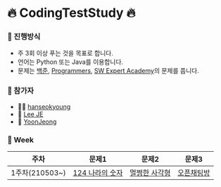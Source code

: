 # 🔥 CodingTestStudy 🔥

### 🌈 진행방식

- 주 3회 이상 푸는 것을 목표로 합니다.
- 언어는 Python 또는 Java를 이용합니다.
- 문제는 [백준](https://www.acmicpc.net/), [Programmers](https://programmers.co.kr/), [SW Expert Academy](https://swexpertacademy.com/main/main.do)의 문제를 풉니다.


### 🙋 참가자

- 🐕‍🦺 [hanseokyoung](https://github.com/hanseokyoung)
- 🐰 [Lee JE](https://github.com/jane096)
- 🐍 [YoonJeong](https://github.com/Yo0oN)


### 📅 Week

|주차|문제1|문제2|문제3|
|:-----:|:-----:|:-----:|:-----:|
|1주차(210503~)|[124 나라의 숫자](https://programmers.co.kr/learn/courses/30/lessons/12899)|[멀쩡한 사각형](https://programmers.co.kr/learn/courses/30/lessons/62048)|[오픈채팅방](https://programmers.co.kr/learn/courses/30/lessons/42888)|
